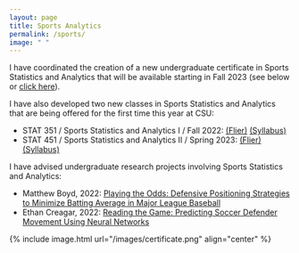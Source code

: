 ```yaml
---
layout: page
title: Sports Analytics
permalink: /sports/
image: " "
---
```


I have coordinated the creation of a new undergraduate certificate in Sports Statistics and Analytics that will be available starting in Fall 2023 (see below or <a href="/images/certificate.png">click here</a>).

I have also developed two new classes in Sports Statistics and Analytics that are being offered for the first time this year at CSU:<br>
<ul style="list-style-type:disc">
<li>STAT 351 / Sports Statistics and Analytics I / Fall 2022: <a href="sports1-flier.pdf">(Flier)</a> <a href="stat351-syllabus.pdf">(Syllabus)</a></li>
    <li>STAT 451 / Sports Statistics and Analytics II / Spring 2023: <a href="sports2-flier.pdf">(Flier)</a> <a href="stat451-syllabus.pdf">(Syllabus)</a></li>
</ul>

I have advised undergraduate research projects involving Sports Statistics and Analytics:
- Matthew Boyd, 2022: <a href="boyd-shifting-research.pdf">Playing the Odds: Defensive Positioning Strategies to Minimize Batting Average in Major League Baseball</a>
- Ethan Creagar, 2022: <a href="creagar-soccer-tracking.pdf">Reading the Game: Predicting Soccer Defender Movement Using Neural Networks</a>

{% include image.html url="/images/certificate.png" align="center" %}

